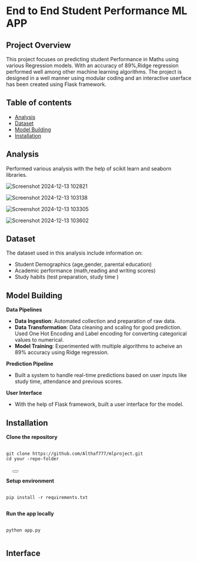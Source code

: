 # End to End Student Performance ML APP

## Project Overview
This project focuses on predicting student Performance in Maths using various Regression models. With an accuracy of 89%,Ridge regression performed well among other machine learning algorithms. The project is designed in a well manner using modular coding and an interactive userface has been created using Flask framework.

## Table of contents

- [Analysis](#analysis)
- [Dataset](#dataset)
- [Model Building](#model_Building)
- [Installation](#installation)

## Analysis
Performed various analysis with the help of scikit learn and seaborn libraries.

![Screenshot 2024-12-13 102821](https://github.com/user-attachments/assets/5e86073b-337e-4cd2-bba1-290ed9ae7e3a)

![Screenshot 2024-12-13 103138](https://github.com/user-attachments/assets/2433fa89-689e-4681-b116-d57a8f5f5a3e)

![Screenshot 2024-12-13 103305](https://github.com/user-attachments/assets/6504146c-1157-4235-afb9-301e9a2f6948)

![Screenshot 2024-12-13 103602](https://github.com/user-attachments/assets/0356f94b-87ad-479e-b62e-f251410a01eb)
  
## Dataset
The dataset used in this analysis include information on:
- Student Demographics (age,gender, parental education)
- Academic performance (math,reading and writing scores)
- Study habits (test preparation, study time )

## Model Building
**Data Pipelines**
- **Data Ingestion**: Automated collection and preparation of raw data.
- **Data Transformation**: Data cleaning and scaling for good prediction. Used One Hot Encoding and Label encoding for converting categorical values to numerical.
- **Model Training**: Experimented with multiple algorithms to acheive an 89% accuracy using Ridge regression.

**Prediction Pipeline**
- Built a system to handle real-time predictions based on user inputs like study time, attendance and previous scores.

**User Interface**
- With the help of Flask framework, built a user interface for the model.

## Installation
**Clone the repository**

<pre>
  <code>
git clone https://github.com/Althaf777/mlproject.git
cd your -repo-folder
  </code>
  <button onclick="navigator.clipboard.writeText(`# Python Example\ndef greet(name):\n    return f\"Hello, {name}!\"\nprint(greet(\"World\"))`)"></button>
</pre>

**Setup environment**
<pre>
  <code>
pip install -r requirements.txt 
  </code>
</pre>

**Run the app locally**
<pre>
  <code>
python app.py
  </code>
</pre>

## Interface




  
